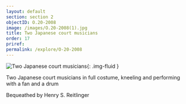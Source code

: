 ```yaml
---
layout: default
section: section 2
objectID: O.20-2008
image: /images/O.20-2008(1).jpg
title: Two Japanese court musicians
order: 17
priref:
permalink: /explore/O-20-2008
---
```

![Two Japanese court musicians]({{site.baseurl}}/images/O.20-2008(1).jpg){: .img-fluid }

Two Japanese court musicians in full costume, kneeling and performing with a fan and a drum

Bequeathed by Henry S. Reitlinger
